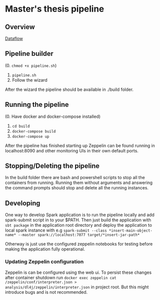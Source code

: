 # Master's thesis pipeline

## Overview

[Dataflow](doc/dataflow.png)

## Pipeline builder

(0. `chmod +x pipeline.sh`)
1. `pipeline.sh`
2. Follow the wizard

After the wizard the pipeline should be available in ./build folder.

## Running the pipeline

(0. Have docker and docker-compose installed)
1. `cd build`
2. `docker-compose build`
3. `docker-compose up`

After the pipeline has finished starting up Zeppelin can be found running in localhost:8090 and other monitoring UIs in their own default ports.

## Stopping/Deleting the pipeline

In the build folder there are bash and powershell scripts to stop all the containers from running. Running them without arguments and answering the command prompts should stop and delete all the running instances.

## Developing

One way to develop Spark application is to run the pipeline locally and add spark-submit script in to your $PATH. Then just build the application with `sbt package` in the application root directory and deploy the application to local spark instance with e.g `spark-submit --class *insert-main-object-name* --master spark://localhost:7077 target/*insert-jar-path*`

Otherway is just use the configured zeppelin notebooks for testing before making the application fully operational.

### Updating Zeppelin configuration

Zeppelin is can be configured using the web ui. To persist these changes after container shutdown run `docker exec zeppelin cat /zeppelin/conf/interpreter.json > analysis/dl4j/zeppelin/interpreter.json` in project root. But this might introduce bugs and is not recommended.
